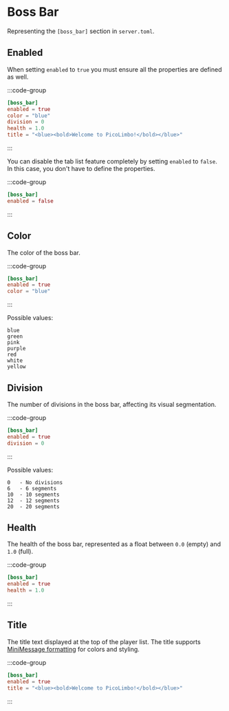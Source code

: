 # Boss Bar <Badge type="warning" text="1.9+" />

Representing the `[boss_bar]` section in `server.toml`.

## Enabled

When setting `enabled` to `true` you must ensure all the properties are defined as well.

:::code-group
```toml [server.toml] {2}
[boss_bar]
enabled = true
color = "blue"
division = 0
health = 1.0
title = "<blue><bold>Welcome to PicoLimbo!</bold></blue>"
```
:::

You can disable the tab list feature completely by setting `enabled` to `false`. In this case, you don't have to define the properties.

:::code-group
```toml [server.toml] {2}
[boss_bar]
enabled = false
```
:::

## Color

The color of the boss bar.

:::code-group
```toml [server.toml] {3}
[boss_bar]
enabled = true
color = "blue"
```
:::

Possible values:
```
blue
green
pink
purple
red
white
yellow
```

## Division

The number of divisions in the boss bar, affecting its visual segmentation.

:::code-group
```toml [server.toml] {3}
[boss_bar]
enabled = true
division = 0
```
:::

Possible values:
```
0   - No divisions
6   - 6 segments
10  - 10 segments
12  - 12 segments
20  - 20 segments
```

## Health

The health of the boss bar, represented as a float between `0.0` (empty) and `1.0` (full).

:::code-group
```toml [server.toml] {3}
[boss_bar]
enabled = true
health = 1.0
```
:::

## Title

The title text displayed at the top of the player list.
The title supports [MiniMessage formatting](/customization/message-formatting.html) for colors and styling.

:::code-group
```toml [server.toml] {3}
[boss_bar]
enabled = true
title = "<blue><bold>Welcome to PicoLimbo!</bold></blue>"
```
:::
